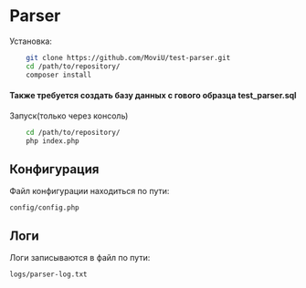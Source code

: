 <h1>Parser</h1>

<p>Установка: </p>

```bash
    git clone https://github.com/MoviU/test-parser.git
    cd /path/to/repository/
    composer install
```

<h4>Также требуется создать базу данных с гового образца <b>test_parser.sql</b></h4>

<p>Запуск(только через консоль)</p>

```bash
    cd /path/to/repository/
    php index.php
```
<h2>Конфигурация</h2>

<p>Файл конфигурации находиться по пути: </p>
    
`config/config.php`

<h2>Логи</h2>

<p>Логи записываются в файл по пути: </p>
    
`logs/parser-log.txt`

